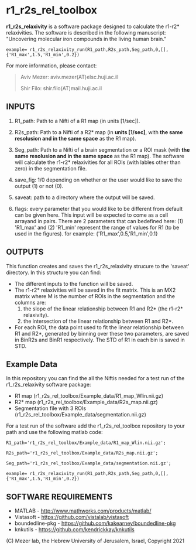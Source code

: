 # r1_r2s_rel_toolbox #

**r1_r2s_relaxivity** is a software package designed to calculate the r1-r2* relaxivities. The software is described in the following manuscript:
"Uncovering molecular iron compounds in the living human brain."

```
example= r1_r2s_relaxivity_run(R1_path,R2s_path,Seg_path,0,[],{'R1_max',1.5,'R1_min',0.2})
```

For more information, please contact: 

>Aviv Mezer: aviv.mezer(AT)elsc.huji.ac.il
>
>Shir Filo: shir.filo(AT)mail.huji.ac.il

## INPUTS ###

1) R1_path:   Path to a Nifti of a R1 map (in units [1/sec]).

2) R2s_path:   Path to a Nifti of a R2* map (in **units [1/sec]**, with **the same resolusion and in the same space** as the R1 map).

3) Seg_path:   Path to a Nifti of a brain segmentation or a ROI mask (with **the same resolusion and in the same space** as the R1 map). The software will calculate the r1-r2* relaxivities for all ROIs (with lables other than zero) in the segmentation file.

4) save_fig:   1/0 depending on whether or the user would like to save the output (1) or not (0).

5) saveat:   path to a directory where the output will be saved.

6) flags:   every parameter that you would like to be different from default can be given here. This input will be expected to come as a cell arrayand in pairs. There are 2 parameters that can bedefined here: (1) 'R1_max' and (2) 'R1_min' represent the range of values for R1 (to be used in the figures). for example: {'R1_max',0.5,'R1_min',0.1}


## OUTPUTS ###

This function creates and saves the r1_r2s_relaxivity strucure to the 'saveat' directory. In this structure you can find:
*  The different inputs to the function will be saved.
*  The r1-r2* relaxivities will be saved in the fit matrix. This is an MX2 matrix where M is the number of ROIs in the segmentation and the columns are:
	1) the slope of the linear relationship between R1 and R2* (the r1-r2* relaxivity).
	2) the intersection of the linear relationship between R1 and R2*.
*  For each ROI, the data point used to fit the linear relationship between R1 and R2*, generated by binning over these two parameters, are saved in BinR2s and BinR1 respectively. The STD of R1 in each bin is saved in STD.   


## Example Data ###

In this repository you can find the all the Niftis needed for a test run of the r1_r2s_relaxivity software package:
*  R1 map (r1_r2s_rel_toolbox/Example_data/R1_map_Wlin.nii.gz)
*  R2* map (r1_r2s_rel_toolbox/Example_data/R2s_map.nii.gz)
*  Segmentation file with 3 ROIs (r1_r2s_rel_toolbox/Example_data/segmentation.nii.gz)   

For a test run of the software add the r1_r2s_rel_toolbox repository to your path and use the following matlab code:
```
R1_path='r1_r2s_rel_toolbox/Example_data/R1_map_Wlin.nii.gz';

R2s_path='r1_r2s_rel_toolbox/Example_data/R2s_map.nii.gz';

Seg_path='r1_r2s_rel_toolbox/Example_data/segmentation.nii.gz';

example= r1_r2s_relaxivity_run(R1_path,R2s_path,Seg_path,0,[],{'R1_max',1.5,'R1_min',0.2})
```

## SOFTWARE REQUIREMENTS ###
  
* MATLAB          - http://www.mathworks.com/products/matlab/
* Vistasoft       - https://github.com/vistalab/vistasoft
* boundedline-pkg - https://github.com/kakearney/boundedline-pkg    
* knkutils        - https://github.com/kendrickkay/knkutils

(C) Mezer lab, the Hebrew University of Jerusalem, Israel, Copyright 2021


